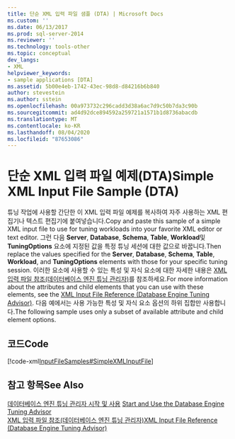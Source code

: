 ```yaml
---
title: 단순 XML 입력 파일 샘플 (DTA) | Microsoft Docs
ms.custom: ''
ms.date: 06/13/2017
ms.prod: sql-server-2014
ms.reviewer: ''
ms.technology: tools-other
ms.topic: conceptual
dev_langs:
- XML
helpviewer_keywords:
- sample applications [DTA]
ms.assetid: 5b00e4eb-1742-43ec-98d8-d84216b6b840
author: stevestein
ms.author: sstein
ms.openlocfilehash: 00a973732c296cadd3d38a6ac7d9c50b7da3c90b
ms.sourcegitcommit: ad4d92dce894592a259721a1571b1d8736abacdb
ms.translationtype: MT
ms.contentlocale: ko-KR
ms.lasthandoff: 08/04/2020
ms.locfileid: "87653086"
---
```

# <a name="simple-xml-input-file-sample-dta"></a><span data-ttu-id="00c0c-102">단순 XML 입력 파일 예제(DTA)</span><span class="sxs-lookup"><span data-stu-id="00c0c-102">Simple XML Input File Sample (DTA)</span></span>
  <span data-ttu-id="00c0c-103">튜닝 작업에 사용할 간단한 이 XML 입력 파일 예제를 복사하여 자주 사용하는 XML 편집기나 텍스트 편집기에 붙여넣습니다.</span><span class="sxs-lookup"><span data-stu-id="00c0c-103">Copy and paste this sample of a simple XML input file to use for tuning workloads into your favorite XML editor or text editor.</span></span> <span data-ttu-id="00c0c-104">그런 다음 **Server**, **Database**, **Schema**, **Table**, **Workload**및 **TuningOptions** 요소에 지정된 값을 특정 튜닝 세션에 대한 값으로 바꿉니다.</span><span class="sxs-lookup"><span data-stu-id="00c0c-104">Then replace the values specified for the **Server**, **Database**, **Schema**, **Table**, **Workload**, and **TuningOptions** elements with those for your specific tuning session.</span></span> <span data-ttu-id="00c0c-105">이러한 요소에 사용할 수 있는 특성 및 자식 요소에 대한 자세한 내용은 [XML 입력 파일 참조&#40;데이터베이스 엔진 튜닝 관리자&#41;](xml-input-file-reference-database-engine-tuning-advisor.md)를 참조하세요.</span><span class="sxs-lookup"><span data-stu-id="00c0c-105">For more information about the attributes and child elements that you can use with these elements, see the [XML Input File Reference &#40;Database Engine Tuning Advisor&#41;](xml-input-file-reference-database-engine-tuning-advisor.md).</span></span> <span data-ttu-id="00c0c-106">다음 예에서는 사용 가능한 특성 및 자식 요소 옵션의 하위 집합만 사용합니다.</span><span class="sxs-lookup"><span data-stu-id="00c0c-106">The following sample uses only a subset of available attribute and child element options.</span></span>  
  
## <a name="code"></a><span data-ttu-id="00c0c-107">코드</span><span class="sxs-lookup"><span data-stu-id="00c0c-107">Code</span></span>  
 [!code-xml[InputFileSamples#SimpleXMLInputFile](../../snippets/xml/SQL14/dta_xml/inputfilesamples/xml/dta_xml_input_file_samples.xml#simplexmlinputfile)]  
  
## <a name="see-also"></a><span data-ttu-id="00c0c-108">참고 항목</span><span class="sxs-lookup"><span data-stu-id="00c0c-108">See Also</span></span>  
 <span data-ttu-id="00c0c-109">[데이터베이스 엔진 튜닝 관리자 시작 및 사용](../../relational-databases/performance/start-and-use-the-database-engine-tuning-advisor.md) </span><span class="sxs-lookup"><span data-stu-id="00c0c-109">[Start and Use the Database Engine Tuning Advisor](../../relational-databases/performance/start-and-use-the-database-engine-tuning-advisor.md) </span></span>  
 [<span data-ttu-id="00c0c-110">XML 입력 파일 참조&#40;데이터베이스 엔진 튜닝 관리자&#41;</span><span class="sxs-lookup"><span data-stu-id="00c0c-110">XML Input File Reference &#40;Database Engine Tuning Advisor&#41;</span></span>](xml-input-file-reference-database-engine-tuning-advisor.md)  
  
  
